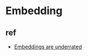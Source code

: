 # Embedding

## ref
+ [Embeddings are underrated](https://technicalwriting.dev/data/embeddings.html)